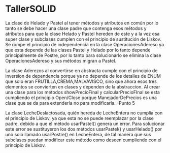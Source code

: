 # TallerSOLID
La clase de Helado y Pastel al tener métodos y atributos en común por lo tanto se debe hacer una clase padre que contenga esos métodos y atributos para que la clase Helado y Pastel hereden de este y a la vez esa super clase y subclases cumplen con el principio de sustitución de Liskov.
Se rompe el principio de independencia en la clase OperacionesAdereso ya que esta depende de las clases Pastel y Helado por lo tanto depende principalmente de Postre, por lo tanto para solucionarlo se elimina la clase OperacionesAdereso y sus métodos migran a Pastel.

La clase Aderezos al convertirse en abstracta cumple con el principio de inversion de dependencia porque ya no depende de los detalles de ENUM que solo eran FRUTILLA,CREMA,MALVAVISCO, sino que ahora esos tres elementos se convierten en clases y dependen de la abstraccion.
Al crear una clase para los metodos showPrecioFinal y calcularPrecioFInal se esta cumpliendo el principio Open/Close porque ManejadorDePrecios es una clase que se da para extenderla no para modificarla.
-Punto 5

La clase LecheDeslactosada, quién hereda de LecheEntera no cumplía con el principio de Liskov, ya que esta no se puede reemplazar por la clase padre, debido a que el método usarPastel() genera un error.
Para solucionar este error se sustituyeron los dos métodos usarPastel() y usarHelado() por uno solo llamado usarPostre() en LecheEntera, de tal manera que sus subclases puedan
modificar este método como deseen cumpliendo con el principio de Liskov.

